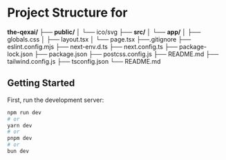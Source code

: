 # Project Structure for

**the-qexai/**
├── **public/**
│ └── ico/svg
├── **src/**
│ └── **app/**
│ ├── globals.css
│ ├── layout.tsx
│ └── page.tsx
├──.gitignore
├── eslint.config.mjs
├── next-env.d.ts
├── next.config.ts
├── package-lock.json
├── package.json
├── postcss.config.js
├── README.md
├── tailwind.config.js
├── tsconfig.json
└── README.md

## Getting Started

First, run the development server:

```bash
npm run dev
# or
yarn dev
# or
pnpm dev
# or
bun dev
```
